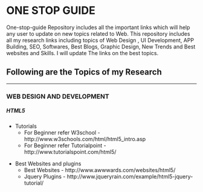 
<h1> ONE STOP GUIDE </h1>

<p>One-stop-guide Repository includes all the important links which will help any user to update on new topics related to Web.
This repository includes all my research links including topics of Web Design , UI Development, APP Building, SEO, Softwares, Best Blogs, Graphic Design, New Trends and Best websites and Skills. I will update The links on the best topics. </p>
<h2> Following are the Topics of my Research </h2>
<hr></hr>
<h3> WEB DESIGN AND DEVELOPMENT</h3>
<h5>HTML5 </h5>
<ul>
<li><span>Tutorials</span>
<ul>
<li> For Beginner refer W3school - http://www.w3schools.com/html/html5_intro.asp</li>
<li>For Beginner refer Tutorialpoint - http://www.tutorialspoint.com/html5/</li>

</ul> 
</li>
</ul>
<ul>
<li>Best Websites and plugins 
<ul>
<li>Best Websites - http://www.awwwards.com/websites/html5/ </li>
<li>Jquery Plugins  - http://www.jqueryrain.com/example/html5-jquery-tutorial/ </li>
</ul>
</li>
</ul>
